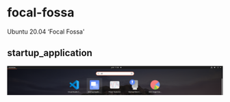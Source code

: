 # focal-fossa
Ubuntu 20.04 ‘Focal Fossa'

## startup_application

![startup_application.png](https://github.com/boschpeter/focal-fossa/blob/master/pictures/startup_application.png)



